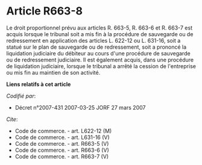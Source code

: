 # Article R663-8

Le droit proportionnel prévu aux articles R. 663-5, R. 663-6 et R. 663-7 est acquis lorsque le tribunal soit a mis fin à la
procédure de sauvegarde ou de redressement en application des articles L. 622-12 ou L. 631-16, soit a statué sur le plan de
sauvegarde ou de redressement, soit a prononcé la liquidation judiciaire du débiteur au cours d'une procédure de sauvegarde
ou de redressement judiciaire. Il est également acquis, dans une procédure de liquidation judiciaire, lorsque le tribunal a
arrêté la cession de l'entreprise ou mis fin au maintien de son activité.

**Liens relatifs à cet article**

_Codifié par_:

  - Décret n°2007-431 2007-03-25 JORF 27 mars 2007

_Cite_:

  - Code de commerce. - art. L622-12 (M)
  - Code de commerce. - art. L631-16 (V)
  - Code de commerce. - art. R663-5 (V)
  - Code de commerce. - art. R663-6 (V)
  - Code de commerce. - art. R663-7 (V)
